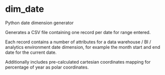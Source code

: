 # dim_date
Python date dimension generator

Generates a CSV file containing one record per date for range entered.

Each record contains a number of attributes for a data warehouse / BI / analytics environment date dimension, for example the month start and end date for the current date.

Additionally includes pre-calculated cartesian coordinates mapping for percentage of year as polar coordinates.
